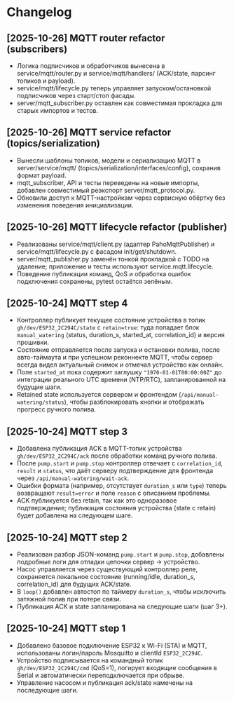 # Changelog

## [2025-10-26] MQTT router refactor (subscribers)

- Логика подписчиков и обработчиков вынесена в service/mqtt/router.py и service/mqtt/handlers/ (ACK/state, парсинг топиков и payload).
- service/mqtt/lifecycle.py теперь управляет запуском/остановкой подписчиков через старт/стоп фасады.
- server/mqtt_subscriber.py оставлен как совместимая прокладка для старых импортов и тестов.

## [2025-10-26] MQTT service refactor (topics/serialization)

- Вынесли шаблоны топиков, модели и сериализацию MQTT в server/service/mqtt/ (topics/serialization/interfaces/config), сохранив формат payload.
- mqtt_subscriber, API и тесты переведены на новые импорты, добавлен совместимый реэкспорт server/mqtt_protocol.py.
- Обновили доступ к MQTT-настройкам через сервисную обёртку без изменения поведения инициализации.

## [2025-10-26] MQTT lifecycle refactor (publisher)

- Реализованы service/mqtt/client.py (адаптер PahoMqttPublisher) и service/mqtt/lifecycle.py с фасадом init/get/shutdown.
- server/mqtt_publisher.py заменён тонкой прокладкой с TODO на удаление; приложение и тесты используют service.mqtt.lifecycle.
- Поведение публикации команд, QoS и обработка ошибок подключения сохранены, pytest остаётся зелёным.

## [2025-10-24] MQTT step 4

- Контроллер публикует текущее состояние устройства в топик `gh/dev/ESP32_2C294C/state` с `retain=true`: туда попадает блок `manual_watering` (status, duration_s, started_at, correlation_id) и версия прошивки.
- Состояние отправляется после запуска и остановки полива, после авто-таймаута и при успешном реконнекте MQTT, чтобы сервер всегда видел актуальный снимок и отмечал устройство как онлайн.
- Поле `started_at` пока содержит заглушку `"1970-01-01T00:00:00Z"` до интеграции реального UTC времени (NTP/RTC), запланированной на будущие шаги.
- Retained state используется сервером и фронтендом (`/api/manual-watering/status`), чтобы разблокировать кнопки и отображать прогресс ручного полива.

## [2025-10-24] MQTT step 3

- Добавлена публикация ACK в MQTT-топик устройства `gh/dev/ESP32_2C294C/ack` после обработки команд ручного полива.
- После `pump.start` и `pump.stop` контроллер отвечает с `correlation_id`, `result` и `status`, что даёт серверу подтверждение для фронтенда через `/api/manual-watering/wait-ack`.
- Ошибки формата (например, отсутствует `duration_s` или `type`) теперь возвращают `result=error` и поле `reason` с описанием проблемы.
- ACK публикуется без retain, так как это одноразовое подтверждение; публикация состояния устройства (state с retain) будет добавлена на следующем шаге.

## [2025-10-24] MQTT step 2

- Реализован разбор JSON-команд `pump.start` и `pump.stop`, добавлены подробные логи для отладки цепочки сервер → устройство.
- Насос управляется через существующий контроллер реле, сохраняется локальное состояние (running/idle, duration_s, correlation_id) для будущих ACK/state.
- В `loop()` добавлен автостоп по таймеру `duration_s`, чтобы исключить затяжной полив при потере связи.
- Публикация ACK и state запланирована на следующие шаги (шаг 3+).

## [2025-10-24] MQTT step 1

- Добавлено базовое подключение ESP32 к Wi-Fi (STA) и MQTT, использованы логин/пароль Mosquitto и clientId `ESP32_2C294C`.
- Устройство подписывается на командный топик `gh/dev/ESP32_2C294C/cmd` (QoS=1), логирует входящие сообщения в Serial и автоматически переподключается при обрыве.
- Управление насосом и публикация ack/state намечены на последующие шаги.
